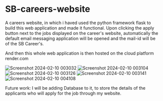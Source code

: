 # SB-careers-website
 A careers website, in which i haved used the python framework flask to build this web application and made it functional. 
 Upon clicking the apply button next to the jobs displayed on the career's website, automatically the default email messaging application
 will be opened and the mail-id will be of the SB Career's. 

 And then this whole web application is then hosted on the cloud platform render.com

![Screenshot 2024-02-10 003032](https://github.com/sarthak0401/SB-careers-website/assets/120019344/bfe34d04-1bfb-4105-89d0-e1fad19f8bf2)
![Screenshot 2024-02-10 003104](https://github.com/sarthak0401/SB-careers-website/assets/120019344/4e34b1a0-4ac6-4179-b737-ff91c3bc46c6)
![Screenshot 2024-02-10 003126](https://github.com/sarthak0401/SB-careers-website/assets/120019344/25b4e5aa-a3e7-4dec-bb63-9cdc69c91c99)
![Screenshot 2024-02-10 003141](https://github.com/sarthak0401/SB-careers-website/assets/120019344/7fb050d3-db75-40ea-9fc2-290b496d93d5)
![Screenshot 2024-02-10 004108](https://github.com/sarthak0401/SB-careers-website/assets/120019344/94abd4ef-7793-45d0-8570-fbd1622153ab)

Future work: I will be adding Database to it, to store the details of the applicants who will apply for the job through my website. 
